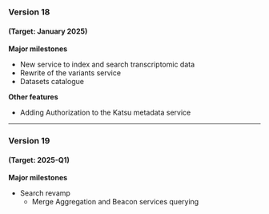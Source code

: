 ### Version 18
#### (Target: January 2025)
**Major milestones**
* New service to index and search transcriptomic data
* Rewrite of the variants service
* Datasets catalogue

**Other features**
*  Adding Authorization to the Katsu metadata service

---

### Version 19
#### (Target: 2025-Q1)
**Major milestones**
* Search revamp
	* Merge Aggregation and Beacon services querying
